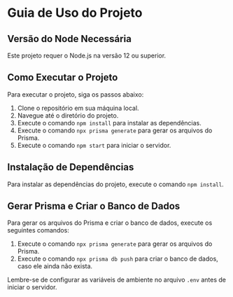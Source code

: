 # Guia de Uso do Projeto

## Versão do Node Necessária
Este projeto requer o Node.js na versão 12 ou superior.

## Como Executar o Projeto
Para executar o projeto, siga os passos abaixo:

1. Clone o repositório em sua máquina local.
2. Navegue até o diretório do projeto.
3. Execute o comando `npm install` para instalar as dependências.
4. Execute o comando `npx prisma generate` para gerar os arquivos do Prisma.
5. Execute o comando `npm start` para iniciar o servidor.

## Instalação de Dependências
Para instalar as dependências do projeto, execute o comando `npm install`.

## Gerar Prisma e Criar o Banco de Dados
Para gerar os arquivos do Prisma e criar o banco de dados, execute os seguintes comandos:

1. Execute o comando `npx prisma generate` para gerar os arquivos do Prisma.
2. Execute o comando `npx prisma db push` para criar o banco de dados, caso ele ainda não exista.

Lembre-se de configurar as variáveis de ambiente no arquivo `.env` antes de iniciar o servidor.
